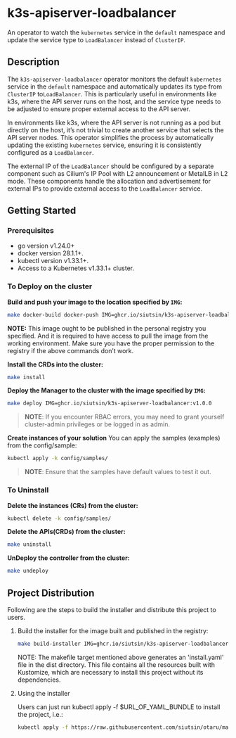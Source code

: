 # k3s-apiserver-loadbalancer

An operator to watch the `kubernetes` service in the `default` namespace and update the service type to `LoadBalancer`
instead of `ClusterIP`.

## Description

The `k3s-apiserver-loadbalancer` operator monitors the default `kubernetes` service in the `default` namespace and
automatically updates its type from `ClusterIP` to`LoadBalancer`. This is particularly useful in environments like k3s,
where the API server runs on the host, and the service type needs to be adjusted to ensure proper external access to the
API server.

In environments like k3s, where the API server is not running as a pod but directly on the host, it’s not trivial to
create another service that selects the API server nodes. This operator simplifies the process by automatically updating
the existing `kubernetes` service, ensuring it is consistently configured as a `LoadBalancer`.

The external IP of the `LoadBalancer` should be configured by a separate component such as Cilium's IP Pool with L2
announcement or MetalLB in L2 mode. These components handle the allocation and advertisement for external IPs to provide
external access to the `LoadBalancer` service.

## Getting Started

### Prerequisites

- go version v1.24.0+
- docker version 28.1.1+.
- kubectl version v1.33.1+.
- Access to a Kubernetes v1.33.1+ cluster.

### To Deploy on the cluster

**Build and push your image to the location specified by `IMG`:**

```sh
make docker-build docker-push IMG=ghcr.io/siutsin/k3s-apiserver-loadbalancer:v1.0.0
```

**NOTE:** This image ought to be published in the personal registry you specified.
And it is required to have access to pull the image from the working environment.
Make sure you have the proper permission to the registry if the above commands don’t work.

**Install the CRDs into the cluster:**

```sh
make install
```

**Deploy the Manager to the cluster with the image specified by `IMG`:**

```sh
make deploy IMG=ghcr.io/siutsin/k3s-apiserver-loadbalancer:v1.0.0
```

> **NOTE**: If you encounter RBAC errors, you may need to grant yourself cluster-admin
> privileges or be logged in as admin.

**Create instances of your solution**
You can apply the samples (examples) from the config/sample:

```sh
kubectl apply -k config/samples/
```

> **NOTE**: Ensure that the samples have default values to test it out.

### To Uninstall

**Delete the instances (CRs) from the cluster:**

```sh
kubectl delete -k config/samples/
```

**Delete the APIs(CRDs) from the cluster:**

```sh
make uninstall
```

**UnDeploy the controller from the cluster:**

```sh
make undeploy
```

## Project Distribution

Following are the steps to build the installer and distribute this project to users.

1. Build the installer for the image built and published in the registry:

    ```sh
    make build-installer IMG=ghcr.io/siutsin/k3s-apiserver-loadbalancer:v1.0.0
    ```

   NOTE: The makefile target mentioned above generates an 'install.yaml'
   file in the dist directory. This file contains all the resources built
   with Kustomize, which are necessary to install this project without
   its dependencies.

2. Using the installer

   Users can just run kubectl apply -f $URL_OF_YAML_BUNDLE to install the project, i.e.:

    ```sh
    kubectl apply -f https://raw.githubusercontent.com/siutsin/otaru/master/applications/k3s-apiserver-loadbalancer/dist/install.yaml
    ```
